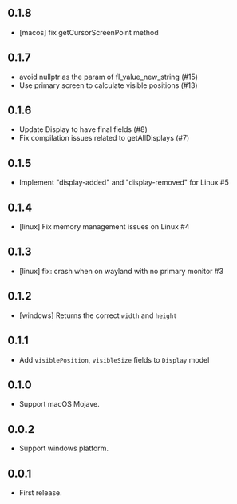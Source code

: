 ## 0.1.8

* [macos] fix getCursorScreenPoint method

## 0.1.7

* avoid nullptr as the param of fl_value_new_string (#15)
* Use primary screen to calculate visible positions (#13)

## 0.1.6

* Update Display to have final fields (#8)
* Fix compilation issues related to getAllDisplays (#7)

## 0.1.5

* Implement "display-added" and "display-removed" for Linux #5

## 0.1.4

* [linux] Fix memory management issues on Linux #4

## 0.1.3

* [linux] fix: crash when on wayland with no primary monitor #3

## 0.1.2

* [windows] Returns the correct `width` and `height`

## 0.1.1

* Add `visiblePosition`, `visibleSize` fields to `Display` model

## 0.1.0

* Support macOS Mojave.

## 0.0.2

* Support windows platform.

## 0.0.1

* First release.
